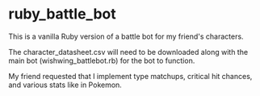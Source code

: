 # ruby_battle_bot

This is a vanilla Ruby version of a battle bot for my friend's characters. 

The character_datasheet.csv will need to be downloaded along with the main bot (wishwing_battlebot.rb) for the bot to function.

My friend requested that I implement type matchups, critical hit chances, and various stats like in Pokemon. 
